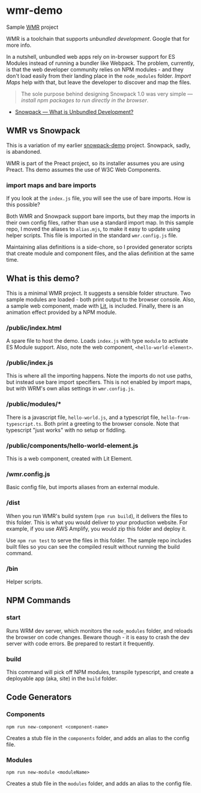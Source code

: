 # wmr-demo

Sample [WMR](https://wmr.dev/) project

WMR is a toolchain that supports _unbundled development_. Google that for 
more info. 

In a nutshell, unbundled web apps rely on in-browser support for 
ES Modules instead of running a bundler like Webpack. The problem, currently, 
is that the web developer community relies on NPM modules - and they don't load
easily from their landing place in the `node_modules` folder. _Import Maps_ 
help with that, but leave the developer to discover and map the files.

> The sole purpose behind designing Snowpack 1.0 was very simple — _install npm
packages to run directly in the browser_.

- [Snowpack — What is Unbundled Development?](https://medium.com/habilelabs/snowpack-what-is-unbundled-development-8562205d0539)

## WMR vs Snowpack

This is a variation of my earlier 
[snowpack-demo](https://github.com/sgamon/snowpack-demo) project.
Snowpack, sadly, is abandoned. 

WMR is part of the Preact project, so its installer assumes you are using
Preact. Ths demo assumes the use of W3C Web Components.  

### import maps and bare imports

If you look at the `index.js` file, you will see the use of bare imports. How
is this possible?

Both WMR and Snowpack support bare imports, but they map the imports in their
own config files, rather than use a standard import map. In this sample repo,
I moved the aliases to `alias.mjs`, to make it easy to update using
helper scripts. This file is imported in the standard `wmr.config.js` file.

Maintaining alias definitions is a side-chore, so I provided generator scripts
that create module and component files, and the alias definition at the same
time.

## What is this demo?

This is a minimal WMR project. It suggests a sensible folder structure.
Two sample modules are loaded - both print output to the browser console. Also,
a sample web component, made with [Lit](https://lit.dev/), is included.
Finally, there is an animation effect provided by a NPM module.

### /public/index.html

A spare file to host the demo. Loads `index.js` with type `module` to 
activate ES Module support. Also, note the web component, 
`<hello-world-element>`.

### /public/index.js

This is where all the importing happens. Note the imports do not use paths, but
instead use bare import specifiers. This is not enabled by import maps, but
with WRM's own alias settings in `wmr.config.js`.

### /public/modules/*

There is a javascript file, `hello-world.js`, and a typescript file, 
`hello-from-typescript.ts`. Both print a greeting to the browser console. Note
that typescript "just works" with no setup or fiddling.

### /public/components/hello-world-element.js

This is a web component, created with Lit Element.

### /wmr.config.js

Basic config file, but imports aliases from an external module.

### /dist

When you run WMR's build system (`npm run build`), it delivers the files to
this folder. This is what you would deliver to your production website. For
example, if you use AWS Amplify, you would zip this folder and deploy it.

Use `npm run test` to serve the files in this folder. The sample repo includes
built files so you can see the compiled result without running the build
command.

### /bin

Helper scripts.

## NPM Commands

### start

Runs WRM dev server, which monitors the `node_modules` folder, and
reloads the browser on code changes. Beware though - it is easy to crash the
dev server with code errors. Be prepared to restart it frequently.

### build

This command will pick off NPM modules, transpile typescript, and create a 
deployable app (aka, site) in the `build` folder.

## Code Generators

### Components

    npm run new-component <component-name>

Creates a stub file in the `components` folder, and adds an alias to the 
config file.

### Modules

    npm run new-module <moduleName>

Creates a stub file in the `modules` folder, and adds an alias to the 
config file.

